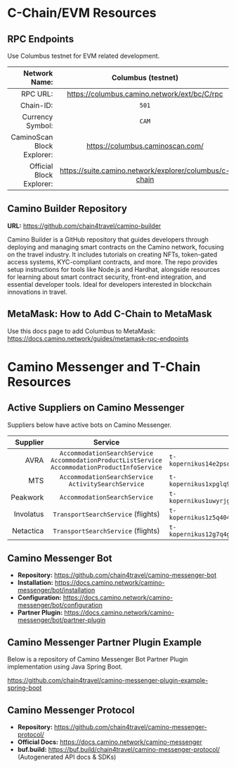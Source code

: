# C-Chain/EVM Resources

## RPC Endpoints

Use Columbus testnet for EVM related development.

|              Network Name: |                   Columbus (testnet)                   |
| -------------------------: | :----------------------------------------------------: |
|                   RPC URL: |      https://columbus.camino.network/ext/bc/C/rpc      |
|                  Chain-ID: |                         `501`                          |
|           Currency Symbol: |                         `CAM`                          |
| CaminoScan Block Explorer: |            https://columbus.caminoscan.com/            |
|   Official Block Explorer: | https://suite.camino.network/explorer/columbus/c-chain |

## Camino Builder Repository

**URL:** https://github.com/chain4travel/camino-builder

Camino Builder is a GitHub repository that guides developers through deploying and managing smart contracts on the Camino network, focusing on the travel industry. It includes tutorials on creating NFTs, token-gated access systems, KYC-compliant contracts, and more. The repo provides setup instructions for tools like Node.js and Hardhat, alongside resources for learning about smart contract security, front-end integration, and essential developer tools. Ideal for developers interested in blockchain innovations in travel.

## MetaMask: How to Add C-Chain to MetaMask

Use this docs page to add Columbus to MetaMask: https://docs.camino.network/guides/metamask-rpc-endpoints

# Camino Messenger and T-Chain Resources

## Active Suppliers on Camino Messenger

Suppliers below have active bots on Camino Messenger.

|  Supplier |                                                 Service                                                  | Address                                               |
| --------: | :------------------------------------------------------------------------------------------------------: | ----------------------------------------------------- |
|      AVRA | `AccommodationSearchService`<br> `AccommodationProductListService`<br> `AccommodationProductInfoService` | `t-kopernikus14e2psc7uxz83fhrmfh52aynfh96vaacq2s92u0` |
|       MTS |                         `AccommodationSearchService`<br> `ActivitySearchService`                         | `t-kopernikus1xpglq9kzg8pls6hyuhr39xuerqgxakr9dsp3k2` |
|  Peakwork |                                       `AccommodationSearchService`                                       | `t-kopernikus1uwyrjgk6ckzdq9h8u6zrxufvrwdjlp2kuzedrx` |
| Involatus |                                    `TransportSearchService` (flights)                                    | `t-kopernikus1z5q404kx07t8pz6vye2fs7ex6ud05z4vtd03z7` |
| Netactica |                                    `TransportSearchService` (flights)                                    | `t-kopernikus12g7q4g750y7yh0qvj4sre4q5nek5ple9spx3e0` |

## Camino Messenger Bot

- **Repository:** https://github.com/chain4travel/camino-messenger-bot
- **Installation:** https://docs.camino.network/camino-messenger/bot/installation
- **Configuration:** https://docs.camino.network/camino-messenger/bot/configuration
- **Partner Plugin:** https://docs.camino.network/camino-messenger/bot/partner-plugin

## Camino Messenger Partner Plugin Example

Below is a repository of Camino Messenger Bot Partner Plugin implementation using Java Spring Boot.

https://github.com/chain4travel/camino-messenger-plugin-example-spring-boot

## Camino Messenger Protocol

- **Repository:** https://github.com/chain4travel/camino-messenger-protocol/
- **Official Docs:** https://docs.camino.network/camino-messenger
- **buf.build:** https://buf.build/chain4travel/camino-messenger-protocol/ (Autogenerated API docs & SDKs)

